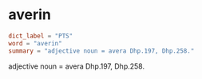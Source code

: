 # averin

``` toml
dict_label = "PTS"
word = "averin"
summary = "adjective noun = avera Dhp.197, Dhp.258."
```

adjective noun = avera Dhp.197, Dhp.258.

